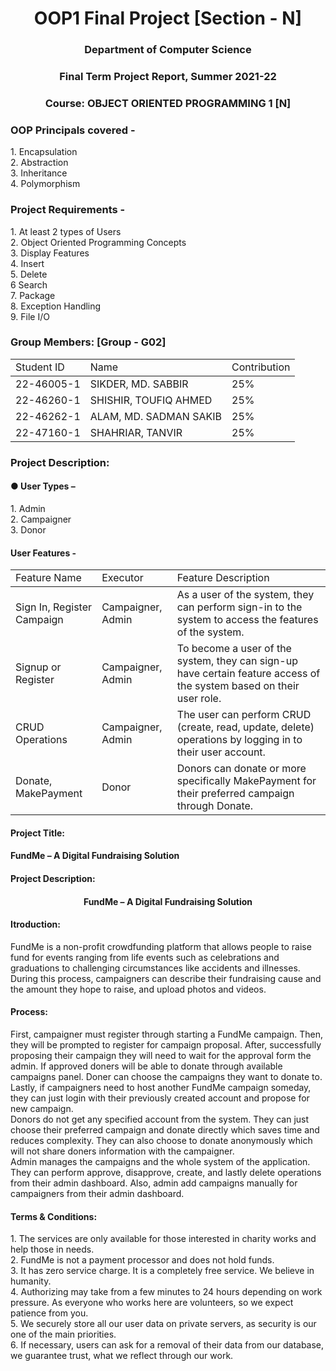 <h1 align="center">OOP1 Final Project [Section - N]</h1>

<h3 align="center">Department of Computer Science</3>
<h3 align="center">Final Term Project Report, Summer 2021-22</h3>
<h3 align="center">Course: OBJECT ORIENTED PROGRAMMING 1 [N]</h3>

<h3>OOP Principals covered -</h3>
1. Encapsulation<br>
2. Abstraction<br>
3. Inheritance<br>
4. Polymorphism<br>

<h3>Project Requirements -</h3>
1.	At least 2 types of Users<br>
2.	Object Oriented Programming Concepts<br>
3.	Display Features<br>
4.	Insert<br>
5.	Delete<br>
6	 Search<br>
7.	Package<br>
8. Exception Handling<br>
9. File I/O<br>

<h3>Group Members: [Group - G02]</h3>
<table>
 <thread align="center">
  <tr>
   <td>Student ID</td>
   <td>Name</td>
   <td>Contribution</td>
  </tr>
 </thread>
 <tbody>
  <tr>
   <td>22-46005-1</td>
   <td>SIKDER, MD. SABBIR</td>
   <td>25%</td>
  </tr>
  <tr>
   <td>22-46260-1</td>
   <td>SHISHIR, TOUFIQ AHMED</td>
   <td>25%</td>
  </tr>
  <tr>
   <td>22-46262-1</td>
   <td>ALAM, MD. SADMAN SAKIB</td>
   <td>25%</td>
  </tr>
  <tr>
   <td>22-47160-1</td>
   <td>SHAHRIAR, TANVIR</td>
   <td>25%</td>
  </tr>
 </tbody>
</table>

<h3>Project Description:</h3>

<h4>●	User Types –</h4>
  1. Admin<br>
  2. Campaigner<br>
  3. Donor<br>
 
<h4>User Features -</h4>
 
<table>
 <thread align="center">
  <tr>
   <td>Feature Name</td>
   <td>Executor</td>
   <td>Feature Description</td>
  </tr>
 </thread>
 <tbody>
  <tr>
   <td>Sign In, Register Campaign</td>
   <td>Campaigner, Admin</td>
   <td>As a user of the system, they can perform sign-in to the system to access the features of the system.</td>
  </tr>
  <tr>
   <td>Signup or Register</td>
   <td>Campaigner, Admin</td>
   <td>To become a user of the system, they can sign-up have certain feature access of the system based on their user role.</td>
  </tr>
  <tr>
   <td>CRUD Operations</td>
   <td>Campaigner, Admin</td>
   <td>The user can perform CRUD (create, read, update, delete) operations by logging in to their user account.</td>
  </tr>
  <tr>
   <td>Donate, MakePayment</td>
   <td>Donor</td>
   <td>Donors can donate or more specifically MakePayment for their preferred campaign through Donate.</td>
  </tr>
 </tbody>
</table>

<h4>Project Title:</h4>
<h4>FundMe – A Digital Fundraising Solution</h4>
<h4>Project Description:</h4>

<h4 align="center">FundMe – A Digital Fundraising Solution</h4>
 
<h4>Itroduction:</h4>
FundMe is a non-profit crowdfunding platform that allows people to raise fund for events ranging from life events such as celebrations and graduations to challenging circumstances like accidents and illnesses.<br>
During this process, campaigners can describe their fundraising cause and the amount they hope to raise, and upload photos and videos.<br>

<h4>Process:</h4>
First, campaigner must register through starting a FundMe campaign. Then, they will be prompted to register for campaign proposal. After, successfully proposing their campaign they will need to wait for the approval form the admin. If approved doners will be able to donate through available campaigns panel. Doner can choose the campaigns they want to donate to. Lastly, if campaigners need to host another FundMe campaign someday, they can just login with their previously created account and propose for new campaign.<br>
Donors do not get any specified account from the system. They can just choose their preferred campaign and donate directly which saves time and reduces complexity. They can also choose to donate anonymously which will not share doners information with the campaigner.<br>
Admin manages the campaigns and the whole system of the application. They can perform approve, disapprove, create, and lastly delete operations from their admin dashboard. Also, admin add campaigns manually for campaigners from their admin dashboard. <br>
 
<h4>Terms & Conditions:</h4>
1.	The services are only available for those interested in charity works and help those in needs.<br>
2.	FundMe is not a payment processor and does not hold funds.<br>
3.	It has zero service charge. It is a completely free service. We believe in humanity.<br>
4.	Authorizing may take from a few minutes to 24 hours depending on work pressure. As everyone who works here are volunteers, so we expect patience from you.<br>
5.	We securely store all our user data on private servers, as security is our one of the main priorities.<br>
6.	If necessary, users can ask for a removal of their data from our database, we guarantee trust, what we reflect through our work.<br>

